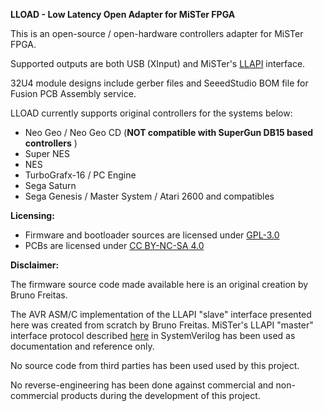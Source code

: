 **LLOAD - Low Latency Open Adapter for MiSTer FPGA**

This is an open-source / open-hardware controllers adapter for MiSTer FPGA.

Supported outputs are both USB (XInput) and MiSTer's [LLAPI](https://github.com/Kitrinx/LLAPI/blob/master/LLIO.sv) interface.

32U4 module designs include gerber files and SeeedStudio BOM file for Fusion
PCB Assembly service.

LLOAD currently supports original controllers for the systems below:

- Neo Geo / Neo Geo CD (**NOT compatible with SuperGun DB15 based controllers** )
- Super NES
- NES
- TurboGrafx-16 / PC Engine
- Sega Saturn
- Sega Genesis / Master System / Atari 2600 and compatibles

**Licensing:**

- Firmware and bootloader sources are licensed under [GPL-3.0](LICENSE)
- PCBs are licensed under [CC BY-NC-SA 4.0](pcb/LICENSE.txt)

**Disclaimer:**

The firmware source code made available here is an original creation by Bruno 
Freitas. 

The AVR ASM/C implementation of the LLAPI "slave" interface presented here
was created from scratch by Bruno Freitas. MiSTer's LLAPI "master" interface
protocol described [here](https://github.com/Kitrinx/LLAPI/blob/master/LLIO.sv) 
in SystemVerilog has been used as documentation and reference only.

No source code from third parties has been used used by this project.

No reverse-engineering has been done against commercial and non-commercial
products during the development of this project.
